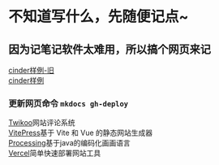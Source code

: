 # 不知道写什么，先随便记点~
## 因为记笔记软件太难用，所以搞个网页来记
 [cinder样例-旧](cinder-specimen)  
 [cinder样例](cinder-specimen-new)

### 更新网页命令 `mkdocs gh-deploy`

[Twikoo](https://twikoo.js.org/)网站评论系统  
[VitePress](https://vitepress.vite.ac.cn/)基于 Vite 和 Vue 的静态网站生成器  
[Processing](https://processing.org/)基于java的编码化画画语言  
[Vercel](https://vercel.com/)简单快速部署网站工具